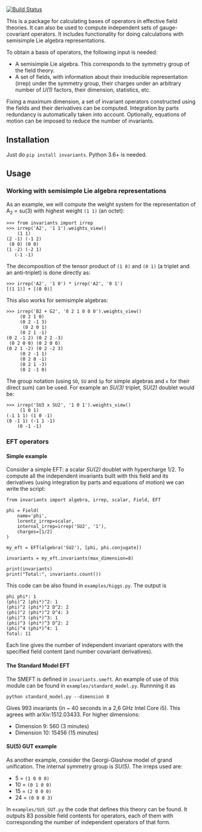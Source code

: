 [![Build Status](https://travis-ci.com/jccriado/invariants.svg?token=FCho83xJ9cZySjbkvBWS&branch=master)](https://travis-ci.com/jccriado/invariants)

This is a package for calculating bases of operators in effective field
theories. It can also be used to compute independent sets of
gauge-covariant operators. It includes functionality for doing calculations with
semisimple Lie algebra representations.

To obtain a basis of operators, the following input is needed:
- A semisimple Lie algebra. This corresponds to the symmetry group of the
  field theory.
- A set of fields, with information about their irreducible representation
  (irrep) under the symmetry group, their charges under an arbitrary number of
  _U(1)_ factors, their dimension, statistics, etc. 

Fixing a maximum dimension, a set of invariant operators constructed using the
fields and their derivatives can be computed. Integration by parts redundancy
is automatically taken into account. Optionally, equations of motion can be
imposed to reduce the number of invariants.

## Installation

Just do `pip install invariants`. Python 3.6+ is needed.

## Usage

### Working with semisimple Lie algebra representations

As an example, we will compute the weight system for the representation of
A<sub>2</sub> = su(3) with highest weight `(1 1)` (an octet):

~~~
>>> from invariants import irrep
>>> irrep('A2', '1 1').weights_view()
    (1 1)
(2 -1) (-1 2)
 (0 0) (0 0)
(1 -2) (-2 1)
   (-1 -1)
~~~

The decomposition of the tensor product of `(1 0)` and `(0 1)` (a triplet
and an anti-triplet) is done directly as:

~~~
>>> irrep('A2', '1 0') * irrep('A2', '0 1')
[(1 1)] + [(0 0)]
~~~

This also works for semisimple algebras:

~~~
>>> irrep('B2 + G2', '0 2 1 0 0 0').weights_view()
     (0 2 1 0)
     (0 2 -1 3)
      (0 2 0 1)
     (0 2 1 -1)
(0 2 -1 2) (0 2 2 -3)
 (0 2 0 0) (0 2 0 0)
(0 2 1 -2) (0 2 -2 3)
     (0 2 -1 1)
     (0 2 0 -1)
     (0 2 1 -3)
     (0 2 -1 0)
~~~

The group notation (using `SO`, `SU` and `Sp` for simple algebras and `x` for
their direct sum) can be used. For example an _SU(3)_ triplet, _SU(2)_ doublet
would be:

~~~
>>> irrep('SU3 x SU2', '1 0 1').weights_view()
     (1 0 1)
(-1 1 1) (1 0 -1)
(0 -1 1) (-1 1 -1)
    (0 -1 -1)
~~~

### EFT operators

#### Simple example

Consider a simple EFT: a scalar _SU(2)_ doublet with hypercharge 1/2. To
compute all the independent invariants built with this field and its derivatives
(using integration by parts and equations of motion) we can write the script:

~~~
from invariants import algebra, irrep, scalar, Field, EFT

phi = Field(
    name='phi',
    lorentz_irrep=scalar,
    internal_irrep=irrep('SU2', '1'),
    charges=[1/2]
)

my_eft = EFT(algebra('SU2'), [phi, phi.conjugate])

invariants = my_eft.invariants(max_dimension=8)

print(invariants)
print("Total:", invariants.count())
~~~

This code can be also found in `examples/higgs.py`. The output is

~~~
phi phi*: 1
(phi)^2 (phi*)^2: 1
(phi)^2 (phi*)^2 D^2: 2
(phi)^2 (phi*)^2 D^4: 3
(phi)^3 (phi*)^3: 1
(phi)^3 (phi*)^3 D^2: 2
(phi)^4 (phi*)^4: 1
Total: 11
~~~
	
Each line gives the number of independent invariant operators with the
specified field content (and number covariant derivatives).

#### The Standard Model EFT

The SMEFT is defined in `invariants.smeft`. An example of use of this module can
be found in `examples/standard_model.py`. Runnning it as

~~~
python standard_model.py --dimension 8
~~~

Gives 993 invariants (in ~ 40 seconds in a 2,6 GHz Intel Core i5). This agrees
with arXiv:1512.03433. For higher dimensions:
* Dimension 9: 560 (3 minutes)
* Dimension 10: 15456 (15 minutes)

#### SU(5) GUT example

As another example, consider the Georgi-Glashow model of grand unification.
The internal symmetry group is _SU(5)_. The irreps used are:

* 5 = `(1 0 0 0)`
* 10 = `(0 1 0 0)`
* 15 = `(2 0 0 0)`
* 24 = `(0 0 0 3)`

In `examples/SU5_GUT.py` the code that defines this theory can be found. It
outputs 83 possible field contents for operators, each of them with
corresponding the number of independent operators of that form.

